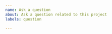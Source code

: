 ```yaml
---
name: Ask a question
about: Ask a question related to this project
labels: question

---
```


<!--

Your question may have already been asked and answered. Please look here first:
- Documentation: https://docs.microsoft.com/aspnet/core/grpc
- Troubleshooting: https://docs.microsoft.com/aspnet/core/grpc/troubleshoot
- StackOverflow, with "grpc" tag: https://stackoverflow.com/questions/tagged/grpc

Issues specific to Grpc.Core (C-core server and client), or code generation with Grpc.Tools should be created at https://github.com/grpc/grpc/issues/new

Make sure you include information that can help us understand your question.
-->

<!-- Your question below this line. -->